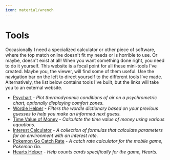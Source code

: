 ```yaml
---
icon: material/wrench
---
```

# Tools

Occasionally I need a specialized calculator or other piece of software, where the top match online doesn't fit my needs or is horrible to use. Or maybe, doesn't exist at all! When you want something done right, you need to do it yourself. This website is a focal point for all these mini-tools I've created. Maybe you, the viewer, will find some of them useful. Use the navigation bar on the left to direct yourself to the different tools I've made. Alternatively, the list below contains tools I've built, but the links will take you to an external website.

- [Psychart](https://psychart.nicfv.com/) - *Plot thermodynamic conditions of air on a psychrometric chart, optionally displaying comfort zones.*
- [Wordle Helper](https://tools.nicfv.com/wordle/) - *Filters the wordle dictionary based on your previous guesses to help you make an informed next guess.*
- [Time Value of Money](https://tools.nicfv.com/tvm/) - *Calculate the time value of money using various equations.*
- [Interest Calculator](https://tools.nicfv.com/interest/) - *A collection of formulas that calculate parameters for an environment with an interest rate.*
- [Pokemon Go Catch Rate](https://tools.nicfv.com/pokemon-go/) - *A catch rate calculator for the mobile game, Pokemon Go.*
- [Hearts Helper](https://tools.nicfv.com/hearts/) - *Help counts cards specifically for the game, Hearts.*
